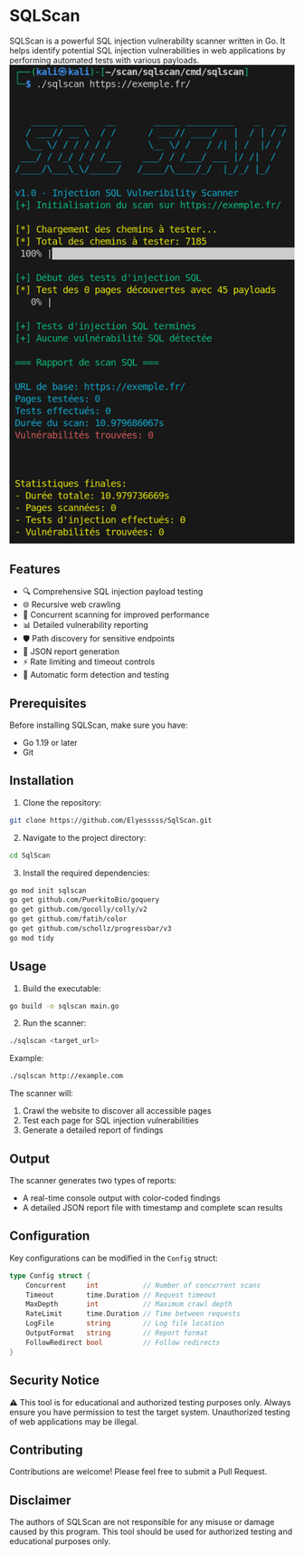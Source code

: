 # SQLScan

SQLScan is a powerful SQL injection vulnerability scanner written in Go. It helps identify potential SQL injection vulnerabilities in web applications by performing automated tests with various payloads.
![Aperçu de SQLScan](images/sqlscan.png)

## Features

- 🔍 Comprehensive SQL injection payload testing
- 🌐 Recursive web crawling
- 🚀 Concurrent scanning for improved performance
- 📊 Detailed vulnerability reporting
- 🛡️ Path discovery for sensitive endpoints
- 📝 JSON report generation
- ⚡ Rate limiting and timeout controls
- 🔄 Automatic form detection and testing

## Prerequisites

Before installing SQLScan, make sure you have:

- Go 1.19 or later
- Git

## Installation

1. Clone the repository:
```bash
git clone https://github.com/Elyesssss/SqlScan.git
```

2. Navigate to the project directory:
```bash
cd SqlScan
```

3. Install the required dependencies:
```bash
go mod init sqlscan
go get github.com/PuerkitoBio/goquery
go get github.com/gocolly/colly/v2
go get github.com/fatih/color
go get github.com/schollz/progressbar/v3
go mod tidy
```

## Usage

1. Build the executable:
```bash
go build -o sqlscan main.go
```

2. Run the scanner:
```bash
./sqlscan <target_url>
```

Example:
```bash
./sqlscan http://example.com
```

The scanner will:
1. Crawl the website to discover all accessible pages
2. Test each page for SQL injection vulnerabilities
3. Generate a detailed report of findings

## Output

The scanner generates two types of reports:
- A real-time console output with color-coded findings
- A detailed JSON report file with timestamp and complete scan results

## Configuration

Key configurations can be modified in the `Config` struct:

```go
type Config struct {
    Concurrent     int           // Number of concurrent scans
    Timeout        time.Duration // Request timeout
    MaxDepth       int           // Maximum crawl depth
    RateLimit      time.Duration // Time between requests
    LogFile        string        // Log file location
    OutputFormat   string        // Report format
    FollowRedirect bool          // Follow redirects
}
```

## Security Notice

⚠️ This tool is for educational and authorized testing purposes only. Always ensure you have permission to test the target system. Unauthorized testing of web applications may be illegal.

## Contributing

Contributions are welcome! Please feel free to submit a Pull Request.

## Disclaimer

The authors of SQLScan are not responsible for any misuse or damage caused by this program. This tool should be used for authorized testing and educational purposes only.
